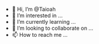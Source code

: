 - 👋 Hi, I’m @Taioah
- 👀 I’m interested in ...
- 🌱 I’m currently learning ...
- 💞️ I’m looking to collaborate on ...
- 📫 How to reach me ...

<!---
Taioah/Taioah is a ✨ special ✨ repository because its `README.md` (this file) appears on your GitHub profile.
You can click the Preview link to take a look at your changes.
--->
